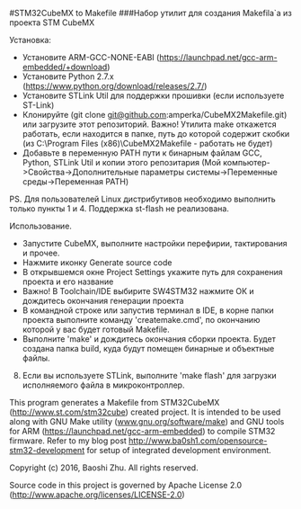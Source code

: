 #STM32CubeMX to Makefile
###Набор утилит для создания Makefila`a из проекта STM CubeMX

Установка:
* Установите ARM-GCC-NONE-EABI (https://launchpad.net/gcc-arm-embedded/+download)
* Установите Python 2.7.x (https://www.python.org/download/releases/2.7/)
* Установите STLink Util для поддержки прошивки (если используете ST-Link)
* Клонируйте (git clone git@github.com:amperka/CubeMX2Makefile.git) или загрузите этот репозиторий. Важно! Утилита make откажется работать, если находится в папке, путь до которой содержит скобки (из C:\Program Files (x86)\CubeMX2Makefile - работать не будет)
* Добавьте в переменную PATH пути к бинарным файлам GCC, Python, STLink Util и копии этого репозитария (Мой компьютер->Свойства->Дополнительные параметры системы->Переменные среды->Переменная PATH)

PS. Для пользователей Linux дистрибутивов необходимо выполнить только пункты 1 и 4. Поддержка st-flash не реализована.


Использование.
* Запустите CubeMX, выполните настройки перефирии, тактирования и прочее.
* Нажмите иконку Generate source code
* В открывшемся окне Project Settings укажите путь для сохранения проекта и его название
* Важно! В Toolchain/IDE выбирите SW4STM32 нажмите ОК и дождитесь окончания генерации проекта
* В командной строке или запустив терминал в IDE, в корне папки проекта выполните команду 'createmake.cmd', по окончанию которой у вас будет готовый Makefile.
* Выполните 'make' и дождитесь окончания сборки проекта. Будет создана папка build, куда будут помещен бинарные и объектные файлы.
8. Если вы используете STLink, выполните 'make flash' для загрузки исполняемого файла в микроконтроллер.



This program generates a Makefile from STM32CubeMX (http://www.st.com/stm32cube) created project. It is intended to be used along with GNU Make utility (www.gnu.org/software/make) and GNU tools for ARM (https://launchpad.net/gcc-arm-embedded) to compile STM32 firmware. Refer to my blog post http://www.ba0sh1.com/opensource-stm32-development for setup of integrated development environment.  

Copyright (c) 2016, Baoshi Zhu. All rights reserved.

Source code in this project is governed by Apache License 2.0 (http://www.apache.org/licenses/LICENSE-2.0)

